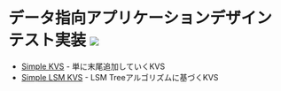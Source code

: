 データ指向アプリケーションデザイン テスト実装 ![](https://github.com/deftfitf/data-oriented-application-design/workflows/Scala%20CI/badge.svg)
====

* [Simple KVS](simple-kvs) - 単に末尾追加していくKVS
* [Simple LSM KVS](simple-lsm-kvs) - LSM Treeアルゴリズムに基づくKVS
